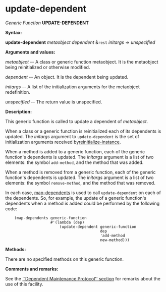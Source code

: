 update-dependent
================

*Generic Function* **UPDATE-DEPENDENT**

**Syntax:**

**update-dependent** *metaobject* *dependent* &`rest` *initargs* => *unspecified*

**Arguments and values:**

*metaobject* -- A class or generic function metaobject. It is the metaobject being reinitialized or otherwise modified.

*dependent* -- An object. It is the dependent being updated.

*initargs* -- A list of the initialization arguments for the metaobject redefinition.

*unspecified* -- The return value is unspecified.

**Description:**

This generic function is called to update a dependent of *metaobject*.

When a class or a generic function is reinitialized each of its dependents is updated. The *initargs* argument to `update-dependent` is the set of initialization arguments received by[reinitialize-instance](http://www.lispworks.com/documentation/HyperSpec/Body/f_reinit.htm#reinitialize-instance).

When a method is added to a generic function, each of the generic function's dependents is updated. The *initargs* argument is a list of two elements: the symbol `add-method`, and the method that was added.

When a method is removed from a generic function, each of the generic function's dependents is updated. The *initargs* argument is a list of two elements: the symbol `remove-method`, and the method that was removed.

In each case, [map-dependents](/docs/meta-object-protocol/map-dependents) is used to call `update-dependent` on each of the dependents. So, for example, the update of a generic function's dependents when a method is added could be performed by the following code:

        (map-dependents generic-function
                        #'(lambda (dep)
                            (update-dependent generic-function
                                              dep
                                              'add-method
                                              new-method)))
      

**Methods:**

There are no specified methods on this generic function.

**Comments and remarks:**

See the [``Dependent Maintenance Protocol'' section](/docs/meta-object-protocol/dependent-maintenance-protocol) for remarks about the use of this facility.
